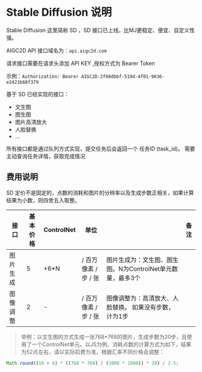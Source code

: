# Stable Diffusion 说明

Stable Diffusion 这里简称 SD ，SD 接口已上线，比MJ更稳定、便宜、自定义性强。

AIGC2D API 接口域名为：`api.aigc2d.com`

请求接口需要在请求头添加 API KEY ,授权方式为 Bearer Token

示例：`Authorization: Bearer AIGC2D-2f68dbbf-519d-4f01-9636-e2421b68f379`

基于 SD 已经实现的接口：

- 文生图
- 图生图
- 图片高清放大
- 人脸替换
- ...

所有接口都是通过队列方式实现，提交任务后会返回一个 任务ID (task_id)。
需要主动查询任务详情，获取完成情况

## 费用说明

SD 定价不是固定的，点数的消耗和图片的分辨率以及生成步数正相关，如果计算结果为小数，则四舍五入取整。

| 接口   | 基本价格 | ControlNet | 单位             |                                     | 备注  |
|------|------|------------|----------------|-------------------------------------|-----|
| 图片生成 | 5    | +6*N       | / 百万像素 / 步 / 张 | 图片生成为：文生图、图生图。N为ControlNet单元数量，最多3个 |
| 图像调整 | 2    | -          | / 百万像素 / 步 / 张 | 图像调整为：高清放大、人脸替换。 如果没有步数，计为1步        |

> 举例：以文生图的方式生成一张768*768的图片，生成步数为20步，且使用了一个ControlNet单元。以JS为例，消耗点数的计算方式为如下，结果为52点左右，请以实际扣费为准，根据汇率不同价格会调整：

```javascript
Math.round((10 + 6) * ((768 * 768) / (1000 * 1000)) * 20) / 2.5;
```